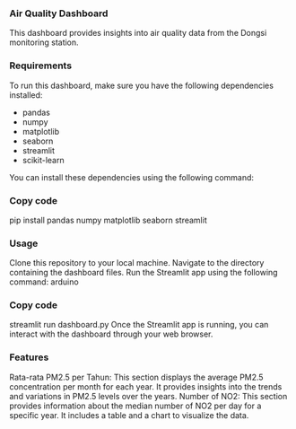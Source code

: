 ### Air Quality Dashboard
This dashboard provides insights into air quality data from the Dongsi monitoring station.

### Requirements
To run this dashboard, make sure you have the following dependencies installed:

- pandas
- numpy
- matplotlib
- seaborn
- streamlit
- scikit-learn

You can install these dependencies using the following command:

### Copy code
pip install pandas numpy matplotlib seaborn streamlit
### Usage
Clone this repository to your local machine.
Navigate to the directory containing the dashboard files.
Run the Streamlit app using the following command:
arduino
### Copy code
streamlit run dashboard.py
Once the Streamlit app is running, you can interact with the dashboard through your web browser.

### Features
Rata-rata PM2.5 per Tahun: This section displays the average PM2.5 concentration per month for each year. It provides insights into the trends and variations in PM2.5 levels over the years.
Number of NO2: This section provides information about the median number of NO2 per day for a specific year. It includes a table and a chart to visualize the data.
